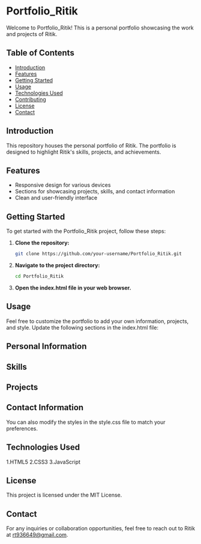 # Portfolio_Ritik

Welcome to Portfolio_Ritik! This is a personal portfolio showcasing the work and projects of Ritik.

## Table of Contents
- [Introduction](#introduction)
- [Features](#features)
- [Getting Started](#getting-started)
- [Usage](#usage)
- [Technologies Used](#technologies-used)
- [Contributing](#contributing)
- [License](#license)
- [Contact](#contact)

## Introduction
This repository houses the personal portfolio of Ritik. The portfolio is designed to highlight Ritik's skills, projects, and achievements.

## Features
- Responsive design for various devices
- Sections for showcasing projects, skills, and contact information
- Clean and user-friendly interface

## Getting Started
To get started with the Portfolio_Ritik project, follow these steps:

1. **Clone the repository:**
   ```bash
   git clone https://github.com/your-username/Portfolio_Ritik.git

2. **Navigate to the project directory:**
   ```bash
   cd Portfolio_Ritik 

3. **Open the index.html file in your web browser.**

## Usage
Feel free to customize the portfolio to add your own information, projects, and style. Update the following sections in the index.html file:

## Personal Information

## Skills
## Projects
## Contact Information

You can also modify the styles in the style.css file to match your preferences.

## Technologies Used
1.HTML5
2.CSS3
3.JavaScript
 

## License
This project is licensed under the MIT License.

## Contact
For any inquiries or collaboration opportunities, feel free to reach out to Ritik at rt936649@gmail.com.
